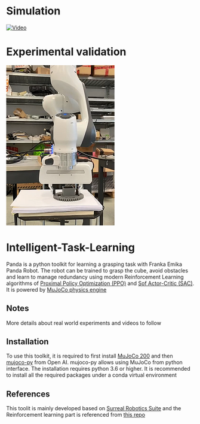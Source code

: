 # Simulation
[![Video](https://img.youtube.com/vi/ls-duXxCASo/hq3.jpg)](https://www.youtube.com/watch?v=ls-duXxCASo)

# Experimental validation
[![Video](https://github.com/Asad-Shahid/Intelligent-Task-Learning/blob/master/exp_image.png)](https://drive.google.com/file/d/1zlS-_HIWMlIAvrxqGNGRyMbuDfQrws8z/view)

# Intelligent-Task-Learning
Panda is a python toolkit for learning a grasping task with Franka Emika Panda Robot. The robot can be trained to grasp the cube, avoid obstacles and learn to manage redundancy using modern Reinforcement Learning algorithms of [Proximal Policy Optimization (PPO)](https://arxiv.org/abs/1707.06347) and [Sof Actor-Critic (SAC)](https://arxiv.org/abs/1812.05905). It is powered by [MuJoCo physics engine](http://www.mujoco.org/) 

## Notes
More details about real world experiments and videos to follow

## Installation

To use this toolkit, it is required to first install [MuJoCo 200](https://www.roboti.us/index.html) and then [mujoco-py](https://github.com/openai/mujoco-py) from Open AI. mujoco-py allows using MuJoCo from python interface.
The installation requires python 3.6 or higher. It is recommended to install all the required packages under a conda virtual environment


## References
This toolit is mainly developed based on [Surreal Robotics Suite](https://github.com/StanfordVL/robosuite) and the Reinforcement learning part is referenced from
[this repo](https://github.com/clvrai/furniture)
